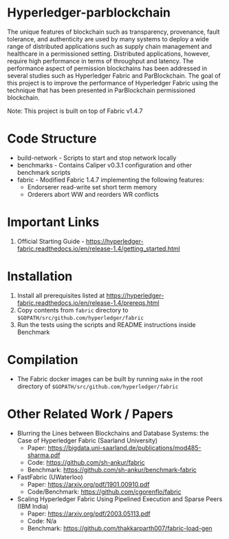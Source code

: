 # Hyperledger-parblockchain
The unique features of blockchain such as transparency, provenance, fault tolerance, and authenticity are used by many systems to deploy a wide range of distributed applications such as supply chain management and healthcare in a permissioned setting. Distributed applications, however, require high performance in terms of throughput and latency. The performance aspect of permission blockchains has been addressed in several studies such as Hyperledger Fabric and ParBlockchain. The goal of this project is to improve the performance of Hyperledger Fabric using the technique that has been presented in ParBlockchain permissioned blockchain.

Note: This project is built on top of Fabric v1.4.7

# Code Structure
* build-network - Scripts to start and stop network locally
* benchmarks - Contains Caliper v0.3.1 configuration and other benchmark scripts
* fabric - Modified Fabric 1.4.7 implementing the following features:
  * Endorserer read-write set short term memory
  * Orderers abort WW and reorders WR conflicts

# Important Links
1. Official Starting Guide - https://hyperledger-fabric.readthedocs.io/en/release-1.4/getting_started.html

# Installation 
1. Install all prerequisites listed at https://hyperledger-fabric.readthedocs.io/en/release-1.4/prereqs.html
2. Copy contents from `fabric` directory to `$GOPATH/src/github.com/hyperledger/fabric`
3. Run the tests using the scripts and README instructions inside Benchmark

# Compilation
- The Fabric docker images can be built by running `make` in the root directory of `$GOPATH/src/github.com/hyperledger/fabric`

# Other Related Work / Papers
- Blurring the Lines between Blockchains and Database Systems: the Case of Hyperledger Fabric (Saarland University)
  - Paper: https://bigdata.uni-saarland.de/publications/mod485-sharma.pdf
  - Code: https://github.com/sh-ankur/fabric
  - Benchmark: https://github.com/sh-ankur/benchmark-fabric
- FastFabric (UWaterloo)
  - Paper: https://arxiv.org/pdf/1901.00910.pdf
  - Code/Benchmark: https://github.com/cgorenflo/fabric
- Scaling Hyperledger Fabric Using Pipelined Execution and Sparse Peers (IBM India)
  - Paper: https://arxiv.org/pdf/2003.05113.pdf
  - Code: N/a
  - Benchmark: https://github.com/thakkarparth007/fabric-load-gen


